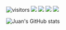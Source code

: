 

![visitors](https://visitor-badge.glitch.me/badge?page_id=juanrios15.visitors1)
![](https://img.shields.io/badge/Code-Python-informational?style=flat&logo=python&logoColor=white&color=4B8BBE)
![](https://img.shields.io/badge/Code-JS-informational?style=flat&logo=javascript&logoColor=white&color=F0DB4F)
![](https://img.shields.io/badge/Code-Django-informational?style=flat&logo=django&logoColor=white&color=092e20)
![](https://img.shields.io/badge/Code-React-informational?style=flat&logo=react&logoColor=white&color=61DBFB)

![Juan's GitHub stats](https://github-readme-stats.vercel.app/api?username=juanrios15&show_icons=true&theme=dark)




